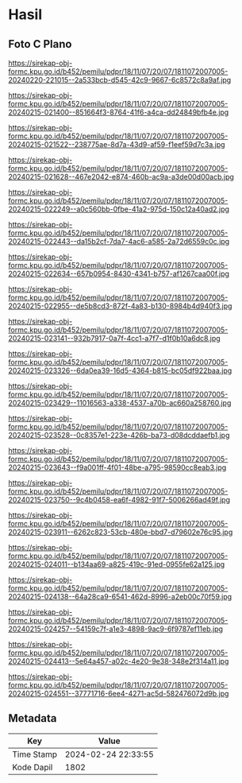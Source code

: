 # Hasil

## Foto C Plano

https://sirekap-obj-formc.kpu.go.id/b452/pemilu/pdpr/18/11/07/20/07/1811072007005-20240220-221015--2a533bcb-d545-42c9-9667-6c8572c8a9af.jpg

https://sirekap-obj-formc.kpu.go.id/b452/pemilu/pdpr/18/11/07/20/07/1811072007005-20240215-021400--851664f3-8764-41f6-a4ca-dd24849bfb4e.jpg

https://sirekap-obj-formc.kpu.go.id/b452/pemilu/pdpr/18/11/07/20/07/1811072007005-20240215-021522--238775ae-8d7a-43d9-af59-f1eef59d7c3a.jpg

https://sirekap-obj-formc.kpu.go.id/b452/pemilu/pdpr/18/11/07/20/07/1811072007005-20240215-021628--467e2042-e874-460b-ac9a-a3de00d00acb.jpg

https://sirekap-obj-formc.kpu.go.id/b452/pemilu/pdpr/18/11/07/20/07/1811072007005-20240215-022249--a0c560bb-0fbe-41a2-975d-150c12a40ad2.jpg

https://sirekap-obj-formc.kpu.go.id/b452/pemilu/pdpr/18/11/07/20/07/1811072007005-20240215-022443--da15b2cf-7da7-4ac6-a585-2a72d6559c0c.jpg

https://sirekap-obj-formc.kpu.go.id/b452/pemilu/pdpr/18/11/07/20/07/1811072007005-20240215-022634--657b0954-8430-4341-b757-af1267caa00f.jpg

https://sirekap-obj-formc.kpu.go.id/b452/pemilu/pdpr/18/11/07/20/07/1811072007005-20240215-022955--de5b8cd3-872f-4a83-b130-8984b4d940f3.jpg

https://sirekap-obj-formc.kpu.go.id/b452/pemilu/pdpr/18/11/07/20/07/1811072007005-20240215-023141--932b7917-0a7f-4cc1-a7f7-d1f0b10a6dc8.jpg

https://sirekap-obj-formc.kpu.go.id/b452/pemilu/pdpr/18/11/07/20/07/1811072007005-20240215-023326--6da0ea39-16d5-4364-b815-bc05df922baa.jpg

https://sirekap-obj-formc.kpu.go.id/b452/pemilu/pdpr/18/11/07/20/07/1811072007005-20240215-023429--11016563-a338-4537-a70b-ac660a258760.jpg

https://sirekap-obj-formc.kpu.go.id/b452/pemilu/pdpr/18/11/07/20/07/1811072007005-20240215-023528--0c8357e1-223e-426b-ba73-d08dcddaefb1.jpg

https://sirekap-obj-formc.kpu.go.id/b452/pemilu/pdpr/18/11/07/20/07/1811072007005-20240215-023643--f9a001ff-4f01-48be-a795-98590cc8eab3.jpg

https://sirekap-obj-formc.kpu.go.id/b452/pemilu/pdpr/18/11/07/20/07/1811072007005-20240215-023750--9c4b0458-ea6f-4982-91f7-5006266ad49f.jpg

https://sirekap-obj-formc.kpu.go.id/b452/pemilu/pdpr/18/11/07/20/07/1811072007005-20240215-023911--6262c823-53cb-480e-bbd7-d79602e76c95.jpg

https://sirekap-obj-formc.kpu.go.id/b452/pemilu/pdpr/18/11/07/20/07/1811072007005-20240215-024011--b134aa69-a825-419c-91ed-0955fe62a125.jpg

https://sirekap-obj-formc.kpu.go.id/b452/pemilu/pdpr/18/11/07/20/07/1811072007005-20240215-024138--64a28ca9-6541-462d-8996-a2eb00c70f59.jpg

https://sirekap-obj-formc.kpu.go.id/b452/pemilu/pdpr/18/11/07/20/07/1811072007005-20240215-024257--54159c7f-a1e3-4898-9ac9-6f9787ef11eb.jpg

https://sirekap-obj-formc.kpu.go.id/b452/pemilu/pdpr/18/11/07/20/07/1811072007005-20240215-024413--5e64a457-a02c-4e20-9e38-348e2f314a11.jpg

https://sirekap-obj-formc.kpu.go.id/b452/pemilu/pdpr/18/11/07/20/07/1811072007005-20240215-024551--37771716-6ee4-4271-ac5d-582476072d9b.jpg


## Metadata

| Key        | Value               |
| ---------- | ------------------- |
| Time Stamp | 2024-02-24 22:33:55 |
| Kode Dapil | 1802                |



